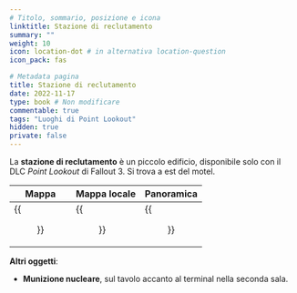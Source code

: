 ```yaml
---
# Titolo, sommario, posizione e icona
linktitle: Stazione di reclutamento
summary: ""
weight: 10
icon: location-dot # in alternativa location-question
icon_pack: fas

# Metadata pagina
title: Stazione di reclutamento
date: 2022-11-17
type: book # Non modificare
commentable: true
tags: "Luoghi di Point Lookout"
hidden: true
private: false 
---
```


<div class="fo3">

La **stazione di reclutamento** è un piccolo edificio, disponibile solo con il DLC *Point Lookout* di Fallout 3. Si trova a est del motel.

| Mappa | Mappa locale | Panoramica |
| ----- | ------------ | ---------- |
|  {{<figure src="fo3/NRC_loc.webp">}}    | {{<figure src="fo3/Recruitment_station_loc.webp">}}            | {{<figure src="fo3/Naval_Recruiting_Center.webp">}}          | 


**Altri oggetti**:
- **Munizione nucleare**, sul tavolo accanto al terminal nella seconda sala.

</div>